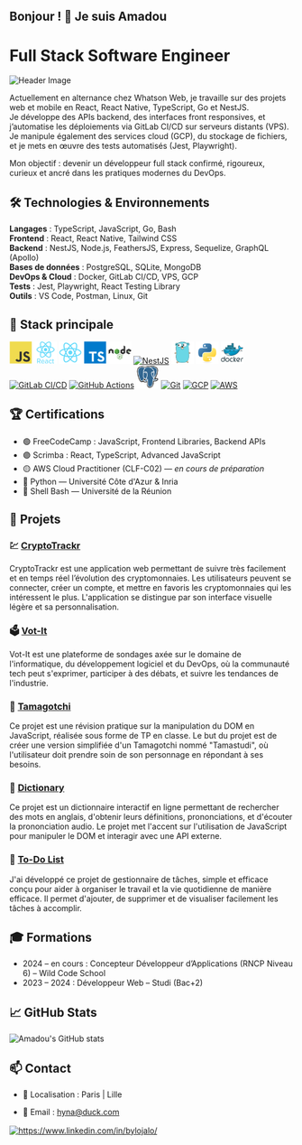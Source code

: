 ## Bonjour ! 👋 Je suis Amadou 

# Full Stack Software Engineer

![Header Image](https://via.placeholder.com/800x200?text=Welcome+to+Amadou's+GitHub)

Actuellement en alternance chez Whatson Web, je travaille sur des projets web et mobile en React, React Native, TypeScript, Go et NestJS.  
Je développe des APIs backend, des interfaces front responsives, et j’automatise les déploiements via GitLab CI/CD sur serveurs distants (VPS).  
Je manipule également des services cloud (GCP), du stockage de fichiers, et je mets en œuvre des tests automatisés (Jest, Playwright).  

Mon objectif : devenir un développeur full stack confirmé, rigoureux, curieux et ancré dans les pratiques modernes du DevOps.


## 🛠️ Technologies & Environnements

**Langages** : TypeScript, JavaScript, Go, Bash  
**Frontend** : React, React Native, Tailwind CSS  
**Backend** : NestJS, Node.js, FeathersJS, Express, Sequelize, GraphQL (Apollo)  
**Bases de données** : PostgreSQL, SQLite, MongoDB  
**DevOps & Cloud** : Docker, GitLab CI/CD, VPS, GCP  
**Tests** : Jest, Playwright, React Testing Library  
**Outils** : VS Code, Postman, Linux, Git


## 🧰 Stack principale

<p align="left">
  <a href="https://developer.mozilla.org/en-US/docs/Web/JavaScript" target="_blank"><img src="https://raw.githubusercontent.com/devicons/devicon/master/icons/javascript/javascript-original.svg" alt="JavaScript" width="40"/></a>
  <a href="https://reactjs.org/" target="_blank"><img src="https://raw.githubusercontent.com/devicons/devicon/master/icons/react/react-original-wordmark.svg" alt="React" width="40"/></a>
  <a href="https://reactnative.dev/" target="_blank"><img src="https://raw.githubusercontent.com/devicons/devicon/master/icons/react/react-original.svg" alt="React Native" width="40"/></a>
  <a href="https://www.typescriptlang.org/" target="_blank"><img src="https://raw.githubusercontent.com/devicons/devicon/master/icons/typescript/typescript-original.svg" alt="TypeScript" width="40"/></a>
  <a href="https://nodejs.org/" target="_blank"><img src="https://raw.githubusercontent.com/devicons/devicon/master/icons/nodejs/nodejs-original-wordmark.svg" alt="Node.js" width="40"/></a>
  <a href="https://nestjs.com/" target="_blank"><img src="https://cdn.jsdelivr.net/gh/devicons/devicon/icons/nestjs/nestjs-plain.svg" alt="NestJS" width="40"/></a>
  <a href="https://go.dev/" target="_blank"><img src="https://raw.githubusercontent.com/devicons/devicon/master/icons/go/go-original.svg" alt="Go" width="40"/></a>
  <a href="https://www.python.org/" target="_blank"><img src="https://raw.githubusercontent.com/devicons/devicon/master/icons/python/python-original.svg" alt="Python" width="40"/></a>
  <a href="https://www.docker.com/" target="_blank"><img src="https://raw.githubusercontent.com/devicons/devicon/master/icons/docker/docker-original-wordmark.svg" alt="Docker" width="40"/></a>
  <a href="https://about.gitlab.com/" target="_blank"><img src="https://www.vectorlogo.zone/logos/gitlab/gitlab-icon.svg" alt="GitLab CI/CD" width="40"/></a>
  <a href="https://github.com/features/actions" target="_blank"><img src="https://www.vectorlogo.zone/logos/github/github-icon.svg" alt="GitHub Actions" width="40"/></a>
  <a href="https://www.postgresql.org/" target="_blank"><img src="https://raw.githubusercontent.com/devicons/devicon/master/icons/postgresql/postgresql-original.svg" alt="PostgreSQL" width="40"/></a>
  <a href="https://git-scm.com/" target="_blank"><img src="https://www.vectorlogo.zone/logos/git-scm/git-scm-icon.svg" alt="Git" width="40"/></a>
  <a href="https://cloud.google.com/" target="_blank"><img src="https://www.vectorlogo.zone/logos/google_cloud/google_cloud-icon.svg" alt="GCP" width="40"/></a>
  <a href="https://aws.amazon.com/" target="_blank"><img src="https://www.vectorlogo.zone/logos/amazon_aws/amazon_aws-icon.svg" alt="AWS" width="40"/></a>
</p>



## 🏆 Certifications

- 🟢 FreeCodeCamp : JavaScript, Frontend Libraries, Backend APIs  
- 🟣 Scrimba : React, TypeScript, Advanced JavaScript  
- 🟡 AWS Cloud Practitioner (CLF-C02) — *en cours de préparation*  
- 🔵 Python — Université Côte d'Azur & Inria  
- 🔵 Shell Bash — Université de la Réunion


## 📂 Projets

### 💹 **[CryptoTrackr](https://github.com/HYNA42/cryptotrackr)**  
CryptoTrackr est une application web permettant de suivre très facilement et en temps réel l’évolution des cryptomonnaies. Les utilisateurs peuvent se connecter, créer un compte, et mettre en favoris les cryptomonnaies qui les intéressent le plus. L'application se distingue par son interface visuelle légère et sa personnalisation.

### 🗳️ **[Vot-It](https://github.com/HYNA42/votit)**  
Vot-It est une plateforme de sondages axée sur le domaine de l'informatique, du développement logiciel et du DevOps, où la communauté tech peut s'exprimer, participer à des débats, et suivre les tendances de l'industrie.

### 🐣 **[Tamagotchi](https://github.com/HYNA42/tamagotchi)**  
Ce projet est une révision pratique sur la manipulation du DOM en JavaScript, réalisée sous forme de TP en classe. Le but du projet est de créer une version simplifiée d'un Tamagotchi nommé "Tamastudi", où l'utilisateur doit prendre soin de son personnage en répondant à ses besoins.

### 📖 **[Dictionary](https://github.com/HYNA42/dictionary)**  
Ce projet est un dictionnaire interactif en ligne permettant de rechercher des mots en anglais, d'obtenir leurs définitions, prononciations, et d'écouter la prononciation audio. Le projet met l'accent sur l'utilisation de JavaScript pour manipuler le DOM et interagir avec une API externe.

### 📝 **[To-Do List](https://github.com/HYNA42/todo-list)**  
J'ai développé ce projet de gestionnaire de tâches, simple et efficace conçu pour aider à organiser le travail et la vie quotidienne de manière efficace. Il permet d'ajouter, de supprimer et de visualiser facilement les tâches à accomplir.


## 🎓 Formations

- 2024 – en cours : Concepteur Développeur d’Applications (RNCP Niveau 6) – Wild Code School  
- 2023 – 2024 : Développeur Web – Studi (Bac+2)  


## 📈 GitHub Stats

![Amadou's GitHub stats](https://github-readme-stats.vercel.app/api?username=HYNA42&show_icons=true&theme=radical)

## 📫 Contact

- 📍 Localisation : Paris | Lille

- 📧 Email : [hyna@duck.com](mailto:hyna@duck.com)
<p align="left">
<a href="https://www.linkedin.com/in/bylojalo/" target="blank"><img align="center" src="https://raw.githubusercontent.com/rahuldkjain/github-profile-readme-generator/master/src/images/icons/Social/linked-in-alt.svg" alt="https://www.linkedin.com/in/bylojalo/" height="30" width="40" /></a>
</p>

